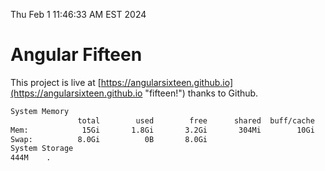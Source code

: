 Thu Feb  1 11:46:33 AM EST 2024

# Angular Fifteen


This project is live at [https://angularsixteen.github.io](https://angularsixteen.github.io "fifteen!") thanks to Github.

```bash
System Memory
               total        used        free      shared  buff/cache   available
Mem:            15Gi       1.8Gi       3.2Gi       304Mi        10Gi        13Gi
Swap:          8.0Gi          0B       8.0Gi
System Storage
444M	.
```
```bash
